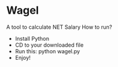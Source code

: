 # Wagel
A tool to calculate NET Salary
How to run?
- Install Python
- CD to your downloaded file
- Run this: python wagel.py
- Enjoy!
